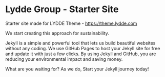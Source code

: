 # Lydde Group - Starter Site

Starter site made for LYDDE Theme - https://theme.lydde.com

We start creating this approach for sustainability. 

Jekyll is a simple and powerful tool that lets us build beautiful websites without any coding. 
We use GitHub Pages to host your Jekyll site for free and update it with just a few clicks. 
By using Jekyll and GitHub, you are reducing your environmental impact and saving money. 

What are you waiting for? As we do, Start your Jekyll journey today!
